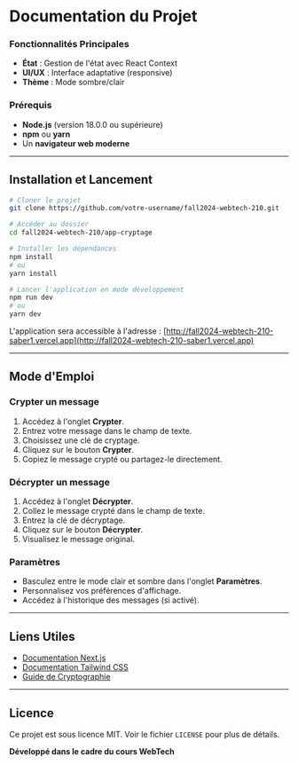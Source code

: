 # Documentation du Projet

### Fonctionnalités Principales
- **État** : Gestion de l'état avec React Context
- **UI/UX** : Interface adaptative (responsive)
- **Thème** : Mode sombre/clair

### Prérequis
- **Node.js** (version 18.0.0 ou supérieure)
- **npm** ou **yarn**
- Un **navigateur web moderne**

---

## Installation et Lancement

```bash
# Cloner le projet
git clone https://github.com/votre-username/fall2024-webtech-210.git

# Accéder au dossier
cd fall2024-webtech-210/app-cryptage

# Installer les dépendances
npm install
# ou
yarn install

# Lancer l'application en mode développement
npm run dev
# ou
yarn dev
```
L'application sera accessible à l'adresse : [http://fall2024-webtech-210-saber1.vercel.app](http://fall2024-webtech-210-saber1.vercel.app)

---

## Mode d'Emploi

### Crypter un message
1. Accédez à l'onglet **Crypter**.
2. Entrez votre message dans le champ de texte.
3. Choisissez une clé de cryptage.
4. Cliquez sur le bouton **Crypter**.
5. Copiez le message crypté ou partagez-le directement.

### Décrypter un message
1. Accédez à l'onglet **Décrypter**.
2. Collez le message crypté dans le champ de texte.
3. Entrez la clé de décryptage.
4. Cliquez sur le bouton **Décrypter**.
5. Visualisez le message original.

### Paramètres
- Basculez entre le mode clair et sombre dans l'onglet **Paramètres**.
- Personnalisez vos préférences d'affichage.
- Accédez à l'historique des messages (si activé).

---

## Liens Utiles
- [Documentation Next.js](https://nextjs.org/docs)
- [Documentation Tailwind CSS](https://tailwindcss.com/docs)
- [Guide de Cryptographie](https://cpge-paradise.com/TIPE/HamzaAzzouzi/PPTAzzouzi.pdf)


---

## Licence
Ce projet est sous licence MIT. Voir le fichier `LICENSE` pour plus de détails.

**Développé dans le cadre du cours WebTech**


